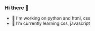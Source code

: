### Hi there 👋

- 🔭 I'm working on python and html, css
- 🌱 I’m currently learning css, javascript


